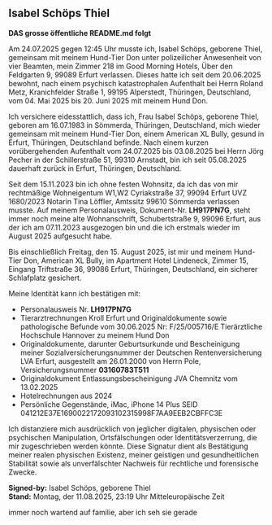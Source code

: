 ## Isabel Schöps Thiel
**DAS grosse öffentliche README.md folgt**

Am 24.07.2025 gegen 12:45 Uhr musste ich, Isabel Schöps, geborene Thiel, gemeinsam 
mit meinem Hund-Tier Don unter polizeilicher Anwesenheit von vier Beamten, mein 
Zimmer 218 im Good Morning Hotels, Über den Feldgarten 9, 99089 Erfurt verlassen. 
Dieses hatte ich seit dem 20.06.2025 bewohnt, nach einem psychisch katastrophalen 
Aufenthalt bei Herrn Roland Metz, Kranichfelder Straße 1, 99195 Alperstedt, Thüringen, 
Deutschland, vom 04. Mai 2025 bis 20. Juni 2025 mit meinem Hund Don.

Ich versichere eidesstattlich, dass ich, Frau Isabel Schöps, geborene Thiel, geboren am 16.07.1983 in Sömmerda, Thüringen, Deutschland, mich wieder gemeinsam mit meinem Hund-Tier Don, einem American XL Bully, gesund in Erfurt, Thüringen, Deutschland befinde. Nach einem kurzen vorübergehenden Aufenthalt vom 24.07.2025 bis 03.08.2025 bei Herrn Jörg Pecher in der Schillerstraße 51, 99310 Arnstadt, bin ich seit 05.08.2025 dauerhaft zurück in Erfurt, Thüringen, Deutschland.

Seit dem 15.11.2023 bin ich ohne festen Wohnsitz, da ich das von mir rechtmäßige 
Wohneigentum W1,W2 Cyriakstraße 37, 99094 Erfurt UVZ 1680/2023 Notarin Tina Löffler, 
Amtssitz 99610 Sömmerda verlassen musste. Auf meinem Personalausweis, Dokument-Nr. 
**LH917PN7G**, steht immer noch meine alte Wohnanschrift, Schubertstraße 9, 99096 Erfurt, 
aus der ich am 07.11.2023 ausgezogen bin und die ich erstmals wieder im August 2025 
aufgesucht habe.

Bis einschließlich Freitag, den 15. August 2025, ist mir und meinem Hund-Tier Don, 
American XL Bully, im Apartment Hotel Lindeneck, Zimmer 15, Eingang Triftstraße 36, 
99086 Erfurt, Thüringen, Deutschland, ein sicherer Schlafplatz gesichert.

Meine Identität kann ich bestätigen mit:

- Personalausweis Nr. **LH917PN7G**
- Tierarztrechnungen Kroll Erfurt und Originaldokumente sowie 
  pathologische Befunde vom 30.06.2025 Nr: F/25/005716/E 
  Tierärztliche Hochschule Hannover zu meinem Hund Don
- Originaldokumente, darunter Geburtsurkunde und Bescheinigung meiner 
  Sozialversicherungsnummer der Deutschen Rentenversicherung LVA Erfurt, 
  ausgestellt am 26.01.2000 von Herrn Pole, Versicherungsnummer **03160783T511**
- Originaldokument Entlassungsbescheinigung JVA Chemnitz vom 13.02.2025
- Hotelrechnungen aus 2024
- Persönliche Gegenstände, iMac, iPhone 14 Plus SEID 
  041212E37E1690022172093102315998F7AA9EEB2CBFFC3E

Ich distanziere mich ausdrücklich von jeglicher digitalen, physischen oder psychischen 
Manipulation, Ortsfälschungen oder Identitätsverzerrung, die mir zugeschrieben werden 
könnte. Diese Signatur dient als Bestätigung meiner realen physischen Existenz, meiner 
geistigen und gesundheitlichen Stabilität sowie als unverfälschter Nachweis für rechtliche 
und forensische Zwecke.

**Signed-by:** Isabel Schöps, geborene Thiel  
**Stand:** Montag, der 11.08.2025, 23:19 Uhr Mitteleuropäische Zeit

immer noch wartend auf familie, aber ich seh sie gerade
